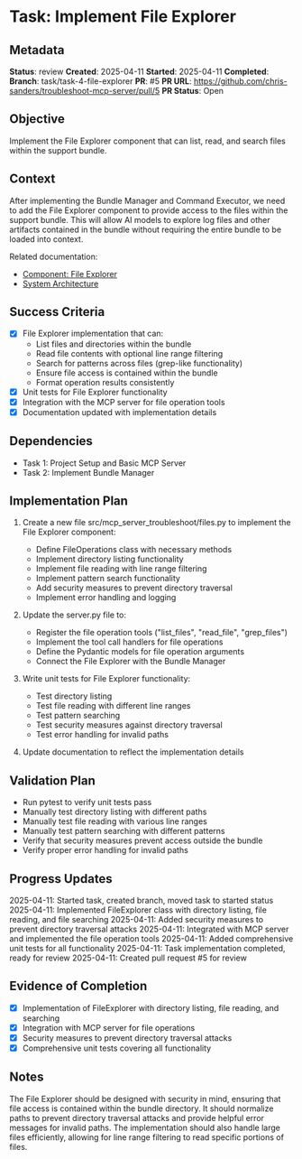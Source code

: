 # Task: Implement File Explorer

## Metadata
**Status**: review
**Created**: 2025-04-11
**Started**: 2025-04-11
**Completed**: 
**Branch**: task/task-4-file-explorer
**PR**: #5
**PR URL**: https://github.com/chris-sanders/troubleshoot-mcp-server/pull/5
**PR Status**: Open

## Objective
Implement the File Explorer component that can list, read, and search files within the support bundle.

## Context
After implementing the Bundle Manager and Command Executor, we need to add the File Explorer component to provide access to the files within the support bundle. This will allow AI models to explore log files and other artifacts contained in the bundle without requiring the entire bundle to be loaded into context.

Related documentation:
- [Component: File Explorer](/docs/components/file-explorer.md)
- [System Architecture](/docs/architecture.md)

## Success Criteria
- [x] File Explorer implementation that can:
  - List files and directories within the bundle
  - Read file contents with optional line range filtering
  - Search for patterns across files (grep-like functionality)
  - Ensure file access is contained within the bundle
  - Format operation results consistently
- [x] Unit tests for File Explorer functionality
- [x] Integration with the MCP server for file operation tools
- [x] Documentation updated with implementation details

## Dependencies
- Task 1: Project Setup and Basic MCP Server
- Task 2: Implement Bundle Manager

## Implementation Plan

1. Create a new file src/mcp_server_troubleshoot/files.py to implement the File Explorer component:
   - Define FileOperations class with necessary methods
   - Implement directory listing functionality
   - Implement file reading with line range filtering
   - Implement pattern search functionality
   - Add security measures to prevent directory traversal
   - Implement error handling and logging

2. Update the server.py file to:
   - Register the file operation tools ("list_files", "read_file", "grep_files")
   - Implement the tool call handlers for file operations
   - Define the Pydantic models for file operation arguments
   - Connect the File Explorer with the Bundle Manager

3. Write unit tests for File Explorer functionality:
   - Test directory listing
   - Test file reading with different line ranges
   - Test pattern searching
   - Test security measures against directory traversal
   - Test error handling for invalid paths

4. Update documentation to reflect the implementation details

## Validation Plan
- Run pytest to verify unit tests pass
- Manually test directory listing with different paths
- Manually test file reading with various line ranges
- Manually test pattern searching with different patterns
- Verify that security measures prevent access outside the bundle
- Verify proper error handling for invalid paths

## Progress Updates
2025-04-11: Started task, created branch, moved task to started status
2025-04-11: Implemented FileExplorer class with directory listing, file reading, and file searching
2025-04-11: Added security measures to prevent directory traversal attacks
2025-04-11: Integrated with MCP server and implemented the file operation tools
2025-04-11: Added comprehensive unit tests for all functionality
2025-04-11: Task implementation completed, ready for review
2025-04-11: Created pull request #5 for review

## Evidence of Completion
- [x] Implementation of FileExplorer with directory listing, file reading, and searching
- [x] Integration with MCP server for file operations
- [x] Security measures to prevent directory traversal attacks
- [x] Comprehensive unit tests covering all functionality

## Notes
The File Explorer should be designed with security in mind, ensuring that file access is contained within the bundle directory. It should normalize paths to prevent directory traversal attacks and provide helpful error messages for invalid paths. The implementation should also handle large files efficiently, allowing for line range filtering to read specific portions of files.